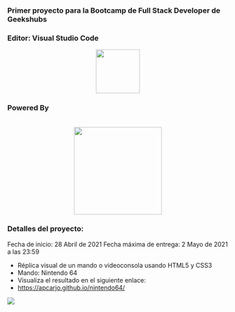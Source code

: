
### Primer proyecto para la Bootcamp de Full Stack Developer de Geekshubs


### Editor:  Visual Studio Code
<p align="center">
    <img src="https://upload.wikimedia.org/wikipedia/commons/thumb/2/2d/Visual_Studio_Code_1.18_icon.svg/1028px-Visual_Studio_Code_1.18_icon.svg.png" height="100">
</p>


### Powered By

<p align="center">

<br>
<img src="https://www.odins.es/wp-content/uploads/2017/04/CSS3_and_HTML5_logos_and_wordmarks.svg_.png" height="200">
</p>

### Detalles del proyecto:

Fecha de inicio: 28 Abril de 2021
Fecha máxima de entrega: 2 Mayo de 2021 a las 23:59

- Réplica visual de un mando o videoconsola usando HTML5 y CSS3
- Mando: Nintendo 64
- Visualiza el resultado en el siguiente enlace:
- https://apcarjo.github.io/nintendo64/


<img src="https://user-images.githubusercontent.com/79904390/117589022-82b9fd00-b127-11eb-9705-185148ac6623.jpg">
